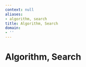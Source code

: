 ```yaml
---
context: null
aliases:
- algorithm, search
title: Algorithm, Search
domain:
- ''
---
```


# Algorithm, Search
